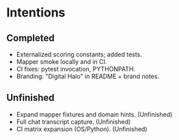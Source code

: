 # Intentions

## Completed
- Externalized scoring constants; added tests.
- Mapper smoke locally and in CI.
- CI fixes: pytest invocation, PYTHONPATH.
- Branding: "Digital Halo" in README + brand notes.

## Unfinished
- Expand mapper fixtures and domain hints. (Unfinished)
- Full chat transcript capture. (Unfinished)
- CI matrix expansion (OS/Python). (Unfinished)